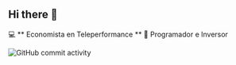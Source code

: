 ## Hi there 👋

:computer: ** Economista en Teleperformance **
:pencil: Programador e Inversor

![GitHub commit activity](https://img.shields.io/github/commit-activity/w/jucamilogal/jucamilogal)
